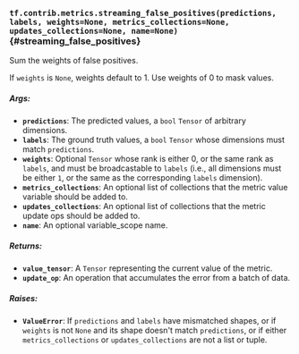 ### `tf.contrib.metrics.streaming_false_positives(predictions, labels, weights=None, metrics_collections=None, updates_collections=None, name=None)` {#streaming_false_positives}

Sum the weights of false positives.

If `weights` is `None`, weights default to 1. Use weights of 0 to mask values.

##### Args:


*  <b>`predictions`</b>: The predicted values, a `bool` `Tensor` of arbitrary
    dimensions.
*  <b>`labels`</b>: The ground truth values, a `bool` `Tensor` whose dimensions must
    match `predictions`.
*  <b>`weights`</b>: Optional `Tensor` whose rank is either 0, or the same rank as
    `labels`, and must be broadcastable to `labels` (i.e., all dimensions
    must be either `1`, or the same as the corresponding `labels`
    dimension).
*  <b>`metrics_collections`</b>: An optional list of collections that the metric
    value variable should be added to.
*  <b>`updates_collections`</b>: An optional list of collections that the metric update
    ops should be added to.
*  <b>`name`</b>: An optional variable_scope name.

##### Returns:


*  <b>`value_tensor`</b>: A `Tensor` representing the current value of the metric.
*  <b>`update_op`</b>: An operation that accumulates the error from a batch of data.

##### Raises:


*  <b>`ValueError`</b>: If `predictions` and `labels` have mismatched shapes, or if
    `weights` is not `None` and its shape doesn't match `predictions`, or if
    either `metrics_collections` or `updates_collections` are not a list or
    tuple.

